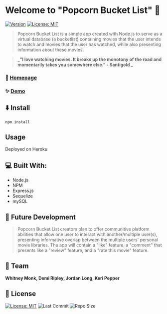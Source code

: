# Welcome to **"Popcorn Bucket List"** :movie_camera:
[![Version](https://img.shields.io/badge/version-1.0.0-blue.svg?cacheSeconds=2592000)]()
[![License: MIT](https://img.shields.io/badge/License-MIT-yellow.svg)](https://opensource.org/licenses/MIT)


> Popcorn Bucket List is a simple app created with Node.js to serve as a virtual database (a bucketlist) containing movies that the user intends to watch and movies that the user has watched, while also presenting information about these movies. 

>**_"I love watching movies. It breaks up the monotony of the road and momentarily takes you somewhere else." - Santigold _**




### :movie_camera: [Homepage]( )

### ✨ [Demo]( )

## :arrow_down: Install 

```
npm install 

```

## Usage

Deployed on Heroku

## :computer: Built With: 

- Node.js
- NPM
- Express.js
- Sequelize
- mySQL

## :crystal_ball: Future Development 

> Popcorn Bucket List creators plan to offer communitive platform abilities that allow one user to interact with another/multiple user(s), presenting informative overlap between the multiple users' personal movie libraries. The app will contain a "like" feature, a "comment" that presents like a "review" feature, and a "rate this movie" feature.

## :muscle: Team

 **Whitney Monk, Demi Ripley, Jordan Long, Keri Pepper**


## 📝 License

  [![License: MIT](https://img.shields.io/badge/License-MIT-yellow.svg)](https://opensource.org/licenses/MIT) ![Last Commit](https://img.shields.io/github/last-commit/demi0504/brutal-butterflies) ![Repo Size](https://img.shields.io/github/repo-size/demi0504/brutal-butterflies)

